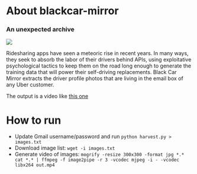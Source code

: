 # About blackcar-mirror
### An unexpected archive
![](https://marcdacosta.github.io/storage/blackcarslice.jpg)

Ridesharing apps have seen a meteoric rise in recent years. In many ways, they seek to absorb the labor of their drivers behind APIs, using exploitative psychological tactics to keep them on the road long enough to generate the training data that will power their self-driving replacements. Black Car Mirror extracts the driver profile photos that are living in the email box of any Uber customer. 

The output is a video like [this one](https://vimeo.com/212105348)

# How to run

* Update Gmail username/password and run `python harvest.py > images.txt`
* Download image list: `wget -i images.txt`
* Generate video of images: `mogrify -resize 300x300 -format jpg *.*
cat *.* | ffmpeg -f image2pipe -r 3 -vcodec mjpeg -i - -vcodec libx264 out.mp4`
